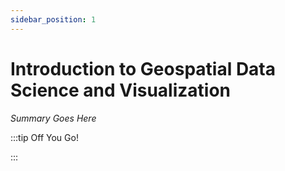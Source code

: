 ```yaml
---
sidebar_position: 1
---
```


# Introduction to Geospatial Data Science and Visualization

_Summary Goes Here_

:::tip Off You Go!

<QuestButton text="Happy Questing" link='' />

:::

